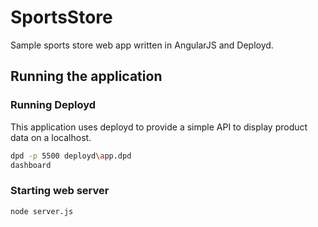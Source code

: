 SportsStore
===========

Sample sports store web app written in AngularJS and Deployd.

## Running the application

### Running Deployd
This application uses deployd to provide a simple API to display product data on a localhost.
```sh
dpd -p 5500 deployd\app.dpd
dashboard
```
### Starting web server
```sh
node server.js
```

